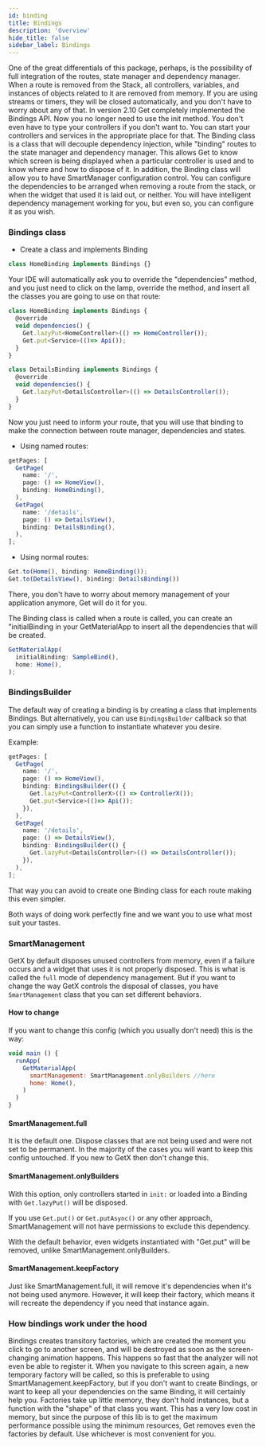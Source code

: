 ```yaml
---
id: binding
title: Bindings
description: 'Overview'
hide_title: false
sidebar_label: Bindings
---
```


One of the great differentials of this package, perhaps, is the possibility of full integration of the routes, state manager and dependency manager.
When a route is removed from the Stack, all controllers, variables, and instances of objects related to it are removed from memory. If you are using streams or timers, they will be closed automatically, and you don't have to worry about any of that.
In version 2.10 Get completely implemented the Bindings API.
Now you no longer need to use the init method. You don't even have to type your controllers if you don't want to. You can start your controllers and services in the appropriate place for that.
The Binding class is a class that will decouple dependency injection, while "binding" routes to the state manager and dependency manager.
This allows Get to know which screen is being displayed when a particular controller is used and to know where and how to dispose of it.
In addition, the Binding class will allow you to have SmartManager configuration control. You can configure the dependencies to be arranged when removing a route from the stack, or when the widget that used it is laid out, or neither. You will have intelligent dependency management working for you, but even so, you can configure it as you wish.

### Bindings class

- Create a class and implements Binding

```js
class HomeBinding implements Bindings {}
```

Your IDE will automatically ask you to override the "dependencies" method, and you just need to click on the lamp, override the method, and insert all the classes you are going to use on that route:

```js
class HomeBinding implements Bindings {
  @override
  void dependencies() {
    Get.lazyPut<HomeController>(() => HomeController());
    Get.put<Service>(()=> Api());
  }
}

class DetailsBinding implements Bindings {
  @override
  void dependencies() {
    Get.lazyPut<DetailsController>(() => DetailsController());
  }
}
```

Now you just need to inform your route, that you will use that binding to make the connection between route manager, dependencies and states.

- Using named routes:

```js
getPages: [
  GetPage(
    name: '/',
    page: () => HomeView(),
    binding: HomeBinding(),
  ),
  GetPage(
    name: '/details',
    page: () => DetailsView(),
    binding: DetailsBinding(),
  ),
];
```

- Using normal routes:

```js
Get.to(Home(), binding: HomeBinding());
Get.to(DetailsView(), binding: DetailsBinding())
```

There, you don't have to worry about memory management of your application anymore, Get will do it for you.

The Binding class is called when a route is called, you can create an "initialBinding in your GetMaterialApp to insert all the dependencies that will be created.

```js
GetMaterialApp(
  initialBinding: SampleBind(),
  home: Home(),
);
```

### BindingsBuilder

The default way of creating a binding is by creating a class that implements Bindings.
But alternatively, you can use `BindingsBuilder` callback so that you can simply use a function to instantiate whatever you desire.

Example:

```js
getPages: [
  GetPage(
    name: '/',
    page: () => HomeView(),
    binding: BindingsBuilder(() {
      Get.lazyPut<ControllerX>(() => ControllerX());
      Get.put<Service>(()=> Api());
    }),
  ),
  GetPage(
    name: '/details',
    page: () => DetailsView(),
    binding: BindingsBuilder(() {
      Get.lazyPut<DetailsController>(() => DetailsController());
    }),
  ),
];
```

That way you can avoid to create one Binding class for each route making this even simpler.

Both ways of doing work perfectly fine and we want you to use what most suit your tastes.

### SmartManagement

GetX by default disposes unused controllers from memory, even if a failure occurs and a widget that uses it is not properly disposed.
This is what is called the `full` mode of dependency management.
But if you want to change the way GetX controls the disposal of classes, you have `SmartManagement` class that you can set different behaviors.

#### How to change

If you want to change this config (which you usually don't need) this is the way:

```js
void main () {
  runApp(
    GetMaterialApp(
      smartManagement: SmartManagement.onlyBuilders //here
      home: Home(),
    )
  )
}
```

#### SmartManagement.full

It is the default one. Dispose classes that are not being used and were not set to be permanent. In the majority of the cases you will want to keep this config untouched. If you new to GetX then don't change this.

#### SmartManagement.onlyBuilders
With this option, only controllers started in `init:` or loaded into a Binding with `Get.lazyPut()` will be disposed.

If you use `Get.put()` or `Get.putAsync()` or any other approach, SmartManagement will not have permissions to exclude this dependency.

With the default behavior, even widgets instantiated with "Get.put" will be removed, unlike SmartManagement.onlyBuilders.

#### SmartManagement.keepFactory

Just like SmartManagement.full, it will remove it's dependencies when it's not being used anymore. However, it will keep their factory, which means it will recreate the dependency if you need that instance again.

### How bindings work under the hood
Bindings creates transitory factories, which are created the moment you click to go to another screen, and will be destroyed as soon as the screen-changing animation happens.
This happens so fast that the analyzer will not even be able to register it.
When you navigate to this screen again, a new temporary factory will be called, so this is preferable to using SmartManagement.keepFactory, but if you don't want to create Bindings, or want to keep all your dependencies on the same Binding, it will certainly help you.
Factories take up little memory, they don't hold instances, but a function with the "shape" of that class you want.
This has a very low cost in memory, but since the purpose of this lib is to get the maximum performance possible using the minimum resources, Get removes even the factories by default.
Use whichever is most convenient for you.
